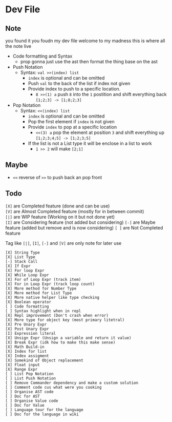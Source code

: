 # Dev File

## Note

you found it you foudn my dev file welcome to my madness this is where all the note live

-   Code formatting and Syntax
    -   prop gonna just use the ast then format the thing base on the ast
-   Push Notation
    -   Syntax: `val >>(index) list`
        -   `index` is optional and can be omitted
        -   Push `val` to the back of the list if index not given
        -   Provide index to push to a specific location.
            -   `8 >>(1) a` push `8` into the `1` postition and shift everything back `[1;2;3] -> [1;8;2;3]`
-   Pop Notation
    -   Syntax: `<<(index) list`
        -   `index` is optional and can be omitted
        -   Pop the first element if `index` is not given
        -   Provide `index` to pop at a specific location
            -   `<<(3) a` pop the element at position `3` and shift everything up `[1;2;3;4;5] -> [1;2;3;5]`
        -   If the list is not a List type it will be enclose in a list to work
            -   `1 >> 2` will make `[2;1]`

## Maybe

-   `<<` reverse of `>>` to push back an pop front

## Todo

`[X]` are Completed feature (done and can be use) <br/>
`[V]` are Almost Completed feature (mostly for in between commit) <br/>
`[|]` are WIP feature (Working on it but not done yet) <br/>
`[I]` are Considering feature (not added but considering)
`[-]` are Maybe feature (added but remove and is now considering)
`[ ]` are Not Completed feature

Tag like `[|]`, `[I]`, `[-]` and `[V]` are only note for later use

```
[X] String Type
[X] List Type
[-] Stack Call
[X] If Expr
[X] For loop Expr
[X] While Loop Expr
[X] For of Loop Expr (track item)
[X] For in Loop Expr (track loop count)
[X] More method for Number Type
[X] More method for List Type
[X] More native helper like type checking
[X] Boolean operator
[ ] Code formatting
[ ] Syntax highlight when in repl
[X] Repl improvement (Don't crash when error)
[X] More type for object key (most primary litetral)
[X] Pre Unary Expr
[X] Post Unary Expr
[I] Expression literal
[X] Unsign Expr (Unsign a variable and return it value)
[X] Break Expr (idk how to make this make sense)
[X] Math Build-in
[X] Index for list
[X] Index assigment
[X] Somekind of Object replacement
[X] Float input
[X] Range Expr
[ ] List Pop Notation
[ ] List Push Notation
[ ] Remove Commander dependency and make a custom solution
[ ] Comment code cus what were you cooking
[ ] Organise AST code
[ ] Doc for AST
[ ] Organise Value code
[ ] Doc for Value
[ ] Language tour for the language
[ ] Doc for the language in wiki
```
